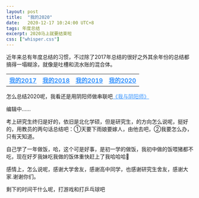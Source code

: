 ```yaml
---
layout: post
title:  "我的2020"
date:   2020-12-17 10:24:00 UTC+8
tags: 年度总结
excerpt: 2020马上就要结束啦
css: ["whisper.css"]
---
```


<p class="pp">近年来总有年度总结的习惯，不过除了2017年总结的很好之外其余年份的总结都搞得一塌糊涂，就像是吐槽和流水账的混合体。</p>

<table  >
  <tr>
    <th><u><a href="{{site.baseurl}}/2018/02/12/%E6%88%91%E7%9A%842017" style="color: #3794ff">我的2017</a></u></th>
    <th><u><a href="{{site.baseurl}}/2019/01/20/%E6%88%91%E7%9A%842018" style="color: #3794ff">我的2018</a></u></th>
    <th><u><a href="{{site.baseurl}}/2019/12/24/%E6%88%91%E7%9A%842019" style="color: #3794ff">我的2019</a></u></th>
    <th><u><a href="" style="color: #3794ff">我的2020</a></u></th>
  </tr>
</table>


<p class="pp">怎么总结2020呢，我看还是用阴阳师做串联吧<a href="{{site.baseurl}}/2020/10/10/我与阴阳师" style="color: #3794ff">《我与阴阳师》</a></p>

<p class="pp">编辑中……</p>



<p class="pp">考上研究生终归是好的，依旧是北化学硕，但是研究生，的方向怎么说呢，挺好的，用教员的两句话总结吧：①天要下雨娘要嫁人，由他去吧，②我要怎么办，只有天知道。</p>
<p class="pp">自己学了一年做饭，哈，这个可是好事，是初一学的做饭，我初中做的饭喂猪都不吃，现在好歹我妹吃我做的饭体重快赶上了我哈哈哈🤣</p>
<p class="pp">感情上，怎么说呢，感谢大学舍友，感谢高中同学，也感谢研究生舍友，感谢大家.谢谢你们。</p>

<p class="pp">剩下的时间干什么呢，打游戏和打乒乓球吧</p>
